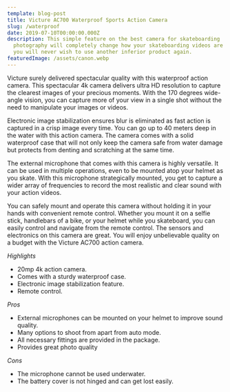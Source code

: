 ```yaml
---
template: blog-post
title: Victure AC700 Waterproof Sports Action Camera
slug: /waterproof
date: 2019-07-10T00:00:00.000Z
description: This simple feature on the best camera for skateboarding
  photography will completely change how your skateboarding videos are made, and
  you will never wish to use another inferior product again.
featuredImage: /assets/canon.webp
---
```

Victure surely delivered spectacular quality with this waterproof action camera. This spectacular 4k camera delivers ultra HD resolution to capture the clearest images of your precious moments. With the 170 degrees wide-angle vision, you can capture more of your view in a single shot without the need to manipulate your images or videos.

Electronic image stabilization ensures blur is eliminated as fast action is captured in a crisp image every time. You can go up to 40 meters deep in the water with this action camera. The camera comes with a solid waterproof case that will not only keep the camera safe from water damage but protects from denting and scratching at the same time.

The external microphone that comes with this camera is highly versatile. It can be used in multiple operations, even to be mounted atop your helmet as you skate. With this microphone strategically mounted, you get to capture a wider array of frequencies to record the most realistic and clear sound with your action videos.

<!--StartFragment-->

You can safely mount and operate this camera without holding it in your hands with convenient remote control. Whether you mount it on a selfie stick, handlebars of a bike, or your helmet while you skateboard, you can easily control and navigate from the remote control. The sensors and electronics on this camera are great. You will enjoy unbelievable quality on a budget with the Victure AC700 action camera.

*Highlights*

* 20mp 4k action camera.
* Comes with a sturdy waterproof case.
* Electronic image stabilization feature.
* Remote control.

*Pros*

* External microphones can be mounted on your helmet to improve sound quality.
* Many options to shoot from apart from auto mode.
* All necessary fittings are provided in the package.
* Provides great photo quality

*Cons*

* The microphone cannot be used underwater.
* The battery cover is not hinged and can get lost easily.

<!--EndFragment-->